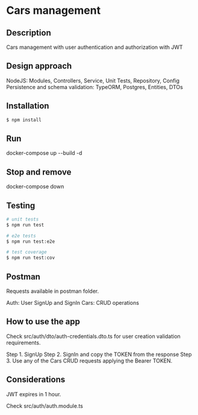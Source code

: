 # Cars management

## Description

Cars management with user authentication and authorization with JWT

## Design approach

NodeJS: Modules, Controllers, Service, Unit Tests, Repository, Config
Persistence and schema validation: TypeORM, Postgres, Entities, DTOs

## Installation

```bash
$ npm install
```

## Run

docker-compose up --build -d

## Stop and remove

docker-compose down

## Testing

```bash
# unit tests
$ npm run test

# e2e tests
$ npm run test:e2e

# test coverage
$ npm run test:cov
```

## Postman

Requests available in postman folder.

Auth: User SignUp and SignIn
Cars: CRUD operations

## How to use the app

Check src/auth/dto/auth-credentials.dto.ts for user creation validation requirements.

Step 1. SignUp
Step 2. SignIn and copy the TOKEN from the response
Step 3. Use any of the Cars CRUD requests applying the Bearer TOKEN.

## Considerations

JWT expires in 1 hour.

Check src/auth/auth.module.ts